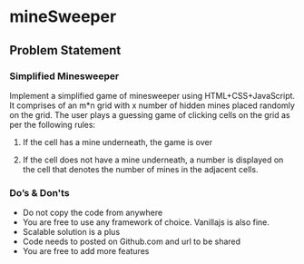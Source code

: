 # mineSweeper

## Problem Statement
### Simplified Minesweeper

Implement a simplified game of minesweeper using HTML+CSS+JavaScript. It comprises of  an m*n grid with x number of hidden mines placed randomly on the grid. The user plays a guessing game of clicking cells on the grid as per the following rules:

1. If the cell has a mine underneath, the game is over

2. If the cell does not have a mine underneath, a number is displayed on the cell that denotes the number of mines in the adjacent cells.

### Do’s & Don'ts

- Do not copy the code from anywhere
- You are free to use any framework of choice. Vanillajs is also fine.
- Scalable solution is  a plus
- Code needs to posted on Github.com and url to be shared
- You are free to add more features 
